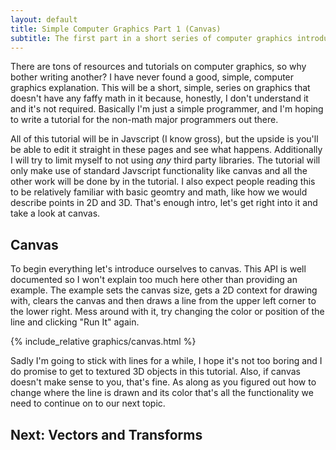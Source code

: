 ```yaml
---
layout: default
title: Simple Computer Graphics Part 1 (Canvas)
subtitle: The first part in a short series of computer graphics introduction
---
```


There are tons of resources and tutorials on computer graphics, so why bother writing another? I have never found a good, simple,
computer graphics explanation. This will be a short, simple, series on graphics that doesn't have any faffy math in it because, honestly,
I don't understand it and it's not required. Basically I'm just a simple programmer, and I'm hoping to write a tutorial for the non-math major
programmers out there.

All of this tutorial will be in Javscript (I know gross), but the upside is you'll be able to edit it straight in these pages and see what happens.
Additionally I will try to limit myself to not using *any* third party libraries. The tutorial will only make use of standard Javscript functionality
like canvas and all the other work will be done by in the tutorial. I also expect people reading this to be relatively familiar with basic geomtry and math,
like how we would describe points in 2D and 3D. That's enough intro, let's get right into it and take a look at canvas.

Canvas
--------

To begin everything let's introduce ourselves to canvas. This API is well documented so I won't explain too much here other than providing an example.
The example sets the canvas size, gets a 2D context for drawing with, clears the canvas and then draws a line from the upper left corner to the lower right.
Mess around with it, try changing the color or position of the line and clicking "Run It" again.

{% include_relative graphics/canvas.html %}

Sadly I'm going to stick with lines for a while, I hope it's not too boring and I do promise to get to textured 3D objects in this tutorial. Also, if canvas doesn't
make sense to you, that's fine. As along as you figured out how to change where the line is drawn and its color that's all the functionality we need to continue on to our next topic.

Next: Vectors and Transforms
----------